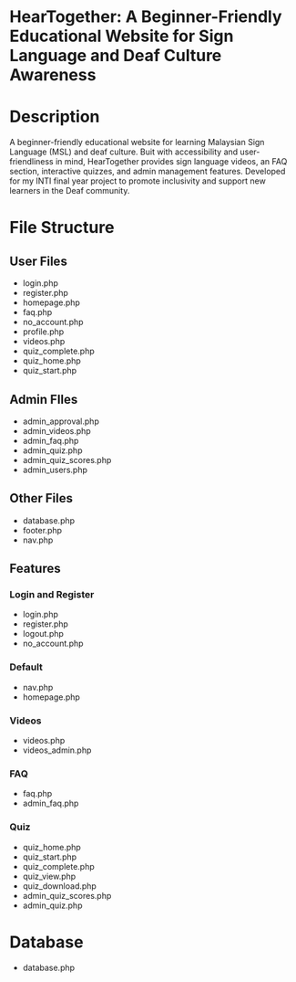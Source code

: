 # **HearTogether: A Beginner-Friendly Educational Website for Sign Language and Deaf Culture Awareness**

# **Description**
A beginner-friendly educational website for learning Malaysian Sign Language (MSL) and deaf culture. Buit with accessibility and user-friendliness in mind, HearTogether provides sign language videos, an FAQ section, interactive quizzes, and admin management features. Developed for my INTI final year project to promote inclusivity and support new learners in the Deaf community.

# **File Structure**
## User Files
- login.php
- register.php
- homepage.php
- faq.php
- no_account.php
- profile.php
- videos.php
- quiz_complete.php
- quiz_home.php
- quiz_start.php

## Admin FIles
- admin_approval.php
- admin_videos.php
- admin_faq.php
- admin_quiz.php
- admin_quiz_scores.php
- admin_users.php

## Other Files
- database.php
- footer.php
- nav.php

## Features
### Login and Register
- login.php
- register.php
- logout.php
- no_account.php

### Default
- nav.php
- homepage.php

### Videos
- videos.php
- videos_admin.php

### FAQ
- faq.php
- admin_faq.php

### Quiz
- quiz_home.php
- quiz_start.php
- quiz_complete.php
- quiz_view.php
- quiz_download.php
- admin_quiz_scores.php
- admin_quiz.php

# **Database**
- database.php